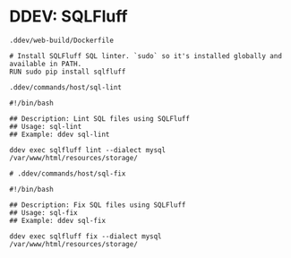 # DDEV: SQLFluff

`.ddev/web-build/Dockerfile`

```shell
# Install SQLFluff SQL linter. `sudo` so it's installed globally and available in PATH.
RUN sudo pip install sqlfluff
```

`.ddev/commands/host/sql-lint`

```shell
#!/bin/bash

## Description: Lint SQL files using SQLFluff
## Usage: sql-lint
## Example: ddev sql-lint

ddev exec sqlfluff lint --dialect mysql /var/www/html/resources/storage/
```

`# .ddev/commands/host/sql-fix`

```shell
#!/bin/bash

## Description: Fix SQL files using SQLFluff
## Usage: sql-fix
## Example: ddev sql-fix

ddev exec sqlfluff fix --dialect mysql /var/www/html/resources/storage/
```
